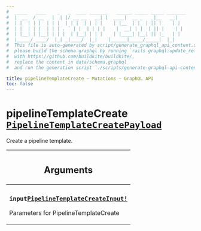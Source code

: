 ```yaml
---
#  _____   ____    _   _  ____ _______   ______ _____ _____ _______
#  |  __  / __   |  | |/ __ __   __| |  ____|  __ _   _|__   __|
#  | |  | | |  | | |  | | |  | | | |    | |__  | |  | || |    | |
#  | |  | | |  | | | . ` | |  | | | |    |  __| | |  | || |    | |
#  | |__| | |__| | | |  | |__| | | |    | |____| |__| || |_   | |
#  |_____/ ____/  |_| _|____/  |_|    |______|_____/_____|  |_|
#  This file is auto-generated by script/generate_graphql_api_content.sh,
#  please build the schema.graphql by running `rails graphql:update_reference_schema`
#  with https://github.com/buildkite/buildkite/,
#  replace the content in data/schema.graphql
#  and run the generation script `./scripts/generate-graphql-api-content.sh`.

title: pipelineTemplateCreate – Mutations – GraphQL API
toc: false
---
```

<!-- vale off -->
<h1 class="has-pills">
  pipelineTemplateCreate
  <span data-algolia-exclude><a href="/docs/apis/graphql/schemas/object/pipelinetemplatecreatepayload" class="pill pill--object pill--normal-case pill--large" title="Go to OBJECT PipelineTemplateCreatePayload">
  <code>PipelineTemplateCreatePayload</code>
</a>
</span>
</h1>
<!-- vale on -->


Create a pipeline template.

<table class="responsive-table responsive-table--single-column-rows">
  <thead>
    <th>
      <h2 data-algolia-exclude>Arguments</h2>
    </th>
  </thead>
  <tbody>
    <tr><td><h3 class="is-small has-pills"><code>input</code><a href="/docs/apis/graphql/schemas/input_object/pipelinetemplatecreateinput" class="pill pill--input_object pill--normal-case pill--medium" title="Go to INPUT_OBJECT PipelineTemplateCreateInput"><code>PipelineTemplateCreateInput!</code></a></h3><p>Parameters for PipelineTemplateCreate</p></td></tr>
  </tbody>
</table>
